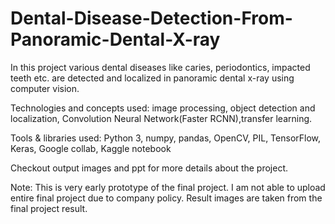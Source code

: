 # Dental-Disease-Detection-From-Panoramic-Dental-X-ray

In this project various dental diseases like caries, periodontics, impacted teeth etc. are detected and localized in panoramic dental x-ray using computer vision.

Technologies and concepts used: image processing, object detection and localization, Convolution Neural Network(Faster RCNN),transfer learning.

Tools & libraries used: Python 3, numpy, pandas, OpenCV, PIL, TensorFlow, Keras, Google collab, Kaggle notebook

Checkout output images and ppt for more details about the project.

Note: This is very early prototype of the final project. I am not able to upload entire final project due to company policy. Result images are taken from the final project result. 
